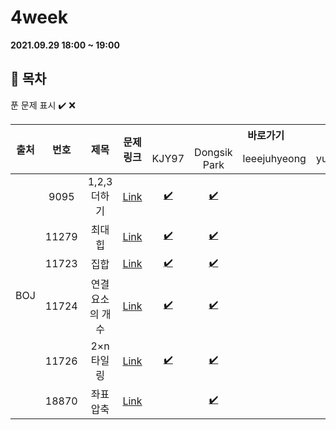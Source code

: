 # 4week

**2021.09.29 18:00 ~ 19:00**

## :bookmark_tabs: 목차

푼 문제 표시 ✔️ ❌

<table>
    <thead align="center">
        <tr>
            <th rowspan ="2" >출처</th>
            <th rowspan ="2">번호</th>
            <th rowspan ="2">제목</th>
            <th rowspan ="2">문제링크</th>
            <th colspan ="4">바로가기</th>
        </tr>
         <tr>
            <td>KJY97</td>
            <td>Dongsik Park</td>
            <td>leeejuhyeong</td>
            <td>yunwonjeong</td>
        </tr>
    </thead>
    <tbody  align="center">
    	<tr>
    		<td rowspan="6">BOJ</td>
    		<td>9095</td>
    		<td>1,2,3 더하기</td>
    		<td><a href="https://www.acmicpc.net/problem/9095">Link</a></td>
            <td><a href="KJY97/BOJ_9095.java">✔️</a></td>
            <td><a href="dongsiik/algo_9095.java">✔️ </a></td>
            <td><a href=" "> </a></td>
            <td><a href=" "> </a>✔️</td>
    	</tr>
    	<tr>
    		<td>11279</td>
    		<td>최대 힙</td>
    		<td><a href="https://www.acmicpc.net/problem/11279">Link</a></td>
    		<td><a href="KJY97/BOJ_11279.java">✔️ </a></td>
            <td><a href="dongsiik/algo_11279.java">✔️ </a></td>
    		<td><a href=" "> </a></td>
    		<td><a href=" "> </a>✔️</td>
    	</tr>
      <tr>
    		<td>11723</td>
    		<td>집합</td>
    		<td><a href="https://www.acmicpc.net/problem/11723">Link</a></td>
    		<td><a href="KJY97/BOJ_11723.java ">✔️ </a></td>
            <td><a href="dongsiik/algo_11723.java">✔️ </a></td>
    		<td><a href=" "> </a></td>
    		<td><a href=""> </a>✔️</td>
    	</tr>
      <tr>
    		<td>11724</td>
    		<td>연결 요소의 개수</td>
    		<td><a href="https://www.acmicpc.net/problem/11724">Link</a></td>
    		<td><a href="KJY97/BOJ_11724.java ">✔️ </a></td>
            <td><a href="dongsiik/algo_11724.java">✔️ </a></td>
    		<td><a href=" "> </a></td>
    		<td><a href=" "> </a></td>
    	</tr>
      <tr>
    		<td>11726</td>
    		<td>2×n 타일링</td>
    		<td><a href="https://www.acmicpc.net/problem/11726">Link</a></td>
    		<td><a href="KJY97/BOJ_11726.java ">✔️  </a></td>
            <td><a href="dongsiik/algo_11726.java">✔️ </a></td>
    		<td><a href=" "> </a></td>
    		<td><a href=" "> </a>✔️</td>
    	</tr>
        <tr>
    		<td>18870</td>
    		<td>좌표 압축</td>
    		<td><a href="https://www.acmicpc.net/problem/18870">Link</a></td>
    		<td><a href=" ">  </a></td>
            <td><a href="dongsiik/algo_18870.java">✔️ </a></td>
    		<td><a href=" "> </a></td>
    		<td><a href=" "> </a></td>
    	</tr>
    </tbody>
</table>

